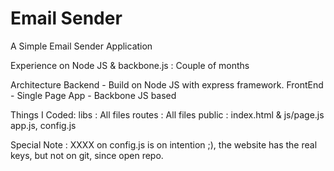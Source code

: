 Email Sender
============

A Simple Email Sender Application

Experience on Node JS & backbone.js : Couple of months

Architecture
Backend - Build on Node JS with express framework.
FrontEnd - Single Page App - Backbone JS based

Things I Coded:
libs : All files
routes : All files
public : index.html & js/page.js
app.js, config.js

Special Note : XXXX on config.js is on intention ;), the website has the real keys, but not on git, since open repo.